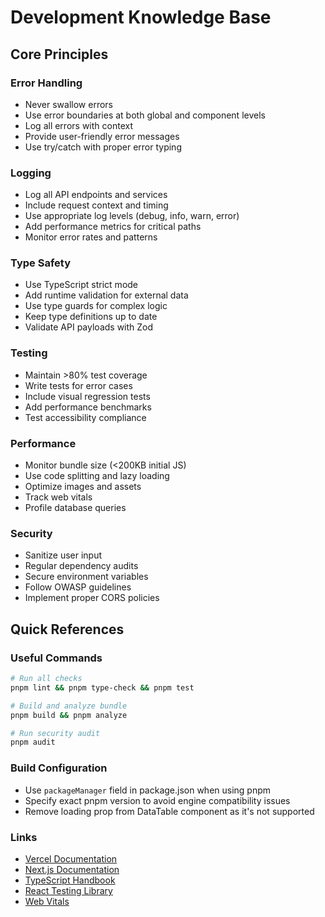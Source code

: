 # Development Knowledge Base

## Core Principles

### Error Handling

- Never swallow errors
- Use error boundaries at both global and component levels
- Log all errors with context
- Provide user-friendly error messages
- Use try/catch with proper error typing

### Logging

- Log all API endpoints and services
- Include request context and timing
- Use appropriate log levels (debug, info, warn, error)
- Add performance metrics for critical paths
- Monitor error rates and patterns

### Type Safety

- Use TypeScript strict mode
- Add runtime validation for external data
- Use type guards for complex logic
- Keep type definitions up to date
- Validate API payloads with Zod

### Testing

- Maintain >80% test coverage
- Write tests for error cases
- Include visual regression tests
- Add performance benchmarks
- Test accessibility compliance

### Performance

- Monitor bundle size (<200KB initial JS)
- Use code splitting and lazy loading
- Optimize images and assets
- Track web vitals
- Profile database queries

### Security

- Sanitize user input
- Regular dependency audits
- Secure environment variables
- Follow OWASP guidelines
- Implement proper CORS policies

## Quick References

### Useful Commands

```bash
# Run all checks
pnpm lint && pnpm type-check && pnpm test

# Build and analyze bundle
pnpm build && pnpm analyze

# Run security audit
pnpm audit
```

### Build Configuration
- Use `packageManager` field in package.json when using pnpm
- Specify exact pnpm version to avoid engine compatibility issues
- Remove loading prop from DataTable component as it's not supported

### Links

- [Vercel Documentation](https://vercel.com/docs)
- [Next.js Documentation](https://nextjs.org/docs)
- [TypeScript Handbook](https://www.typescriptlang.org/docs/)
- [React Testing Library](https://testing-library.com/docs/react-testing-library/intro/)
- [Web Vitals](https://web.dev/vitals/)
